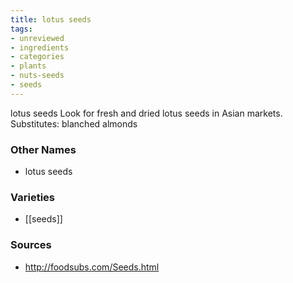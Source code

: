 ```yaml
---
title: lotus seeds
tags:
- unreviewed
- ingredients
- categories
- plants
- nuts-seeds
- seeds
---
```

lotus seeds Look for fresh and dried lotus seeds in Asian markets. Substitutes: blanched almonds

### Other Names

* lotus seeds

### Varieties

* [[seeds]]

### Sources
* http://foodsubs.com/Seeds.html

